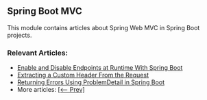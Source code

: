 ## Spring Boot MVC

This module contains articles about Spring Web MVC in Spring Boot projects.

### Relevant Articles:
- [Enable and Disable Endpoints at Runtime With Spring Boot](https://www.baeldung.com/spring-boot-enable-disable-endpoints-at-runtime)
- [Extracting a Custom Header From the Request](https://www.baeldung.com/spring-extract-custom-header-request)
- [Returning Errors Using ProblemDetail in Spring Boot](https://www.baeldung.com/spring-boot-return-errors-problemdetail)
- More articles: [[<-- Prev]](../spring-boot-mvc-4)